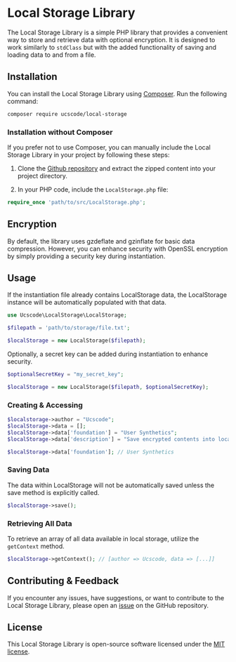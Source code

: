 # Local Storage Library

The Local Storage Library is a simple PHP library that provides a convenient way to store and retrieve data with optional encryption. It is designed to work similarly to `stdClass` but with the added functionality of saving and loading data to and from a file.

## Installation

You can install the Local Storage Library using [Composer](https://getcomposer.org/). Run the following command:

```bash
composer require ucscode/local-storage
```

### Installation without Composer

If you prefer not to use Composer, you can manually include the Local Storage Library in your project by following these steps:

1. Clone the [Github repository](https://github.com/ucscode/local-storage) and extract the zipped content into your project directory.

2. In your PHP code, include the `LocalStorage.php` file:

```php
require_once 'path/to/src/LocalStorage.php';
```

## Encryption

By default, the library uses gzdeflate and gzinflate for basic data compression. However, you can enhance security with OpenSSL encryption by simply providing a security key during instantiation.

## Usage

If the instantiation file already contains LocalStorage data, the LocalStorage instance will be automatically populated with that data.

```php
use Ucscode\LocalStorage\LocalStorage;

$filepath = 'path/to/storage/file.txt';

$localStorage = new LocalStorage($filepath);
```

Optionally, a secret key can be added during instantiation to enhance security.

```php
$optionalSecretKey = "my_secret_key";

$localStorage = new LocalStorage($filepath, $optionalSecretKey);
```

### Creating & Accessing

```php
$localstorage->author = "Ucscode";
$localStorage->data = [];
$localStorage->data['foundation'] = "User Synthetics";
$localStorage->data['description'] = "Save encrypted contents into local file instead of database";

$localStorage->data['foundation']; // User Synthetics
```

### Saving Data

The data within LocalStorage will not be automatically saved unless the save method is explicitly called.

```php
$localStorage->save();
```

### Retrieving All Data

To retrieve an array of all data available in local storage, utilize the `getContext` method.

```php
$localStorage->getContext(); // [author => Ucscode, data => [...]]
```

## Contributing &amp; Feedback

If you encounter any issues, have suggestions, or want to contribute to the Local Storage Library, please open an [issue](https://github.com/ucscode/local-storage/issues) on the GitHub repository.

## License

This Local Storage Library is open-source software licensed under the [MIT license](https://opensource.org/licenses/MIT).
